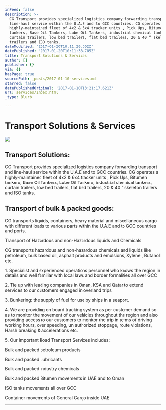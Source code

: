```yaml
---
inFeed: false
description: >-
  CG Transport provides specialized logistics company forwarding transport and
  line-haul service within the U.A.E and to GCC countries. CG operates a
  highly-maintained fleet of 4x2 & 6x4 tracker units , Pick Ups, Bitumen
  tankers, Base Oil Tankers, Lube Oil Tankers, industrial chemical tankers,
  curtain trailers, low bed trailers, flat bed trailers, 20 & 40 “ skeleton
  trailers and ISO tanks.
dateModified: '2017-01-20T10:11:28.302Z'
datePublished: '2017-01-20T10:11:33.785Z'
title: Transport Solutions & Services
author: []
publisher: {}
via: {}
hasPage: true
sourcePath: _posts/2017-01-10-services.md
starred: false
datePublishedOriginal: '2017-01-10T13:21:17.621Z'
url: services/index.html
_type: Blurb

---
```

# Transport Solutions & Services
![](https://the-grid-user-content.s3-us-west-2.amazonaws.com/cdc87de3-4531-4868-80f2-70eed87ef58d.jpg)

## Transport Solutions:

CG Transport provides specialized logistics company forwarding transport and line-haul service within the U.A.E and to GCC countries. CG operates a highly-maintained fleet of 4x2 & 6x4 tracker units , Pick Ups, Bitumen tankers, Base Oil Tankers, Lube Oil Tankers, industrial chemical tankers, curtain trailers, low bed trailers, flat bed trailers, 20 & 40 " skeleton trailers and ISO tanks.

## Transport of bulk & packed goods:

CG transports liquids, containers, heavy material and miscellaneous cargo with different loads to various parts within the U.A.E and to GCC countries and ports.

Transport of Hazardous and non-Hazardous liquids and Chemicals

CG transports hazardous and non-hazardous chemicals and liquids like petroleum, bulk based oil, asphalt products and emulsions, Xylene , Butanol etc.

1\. Specialist and experienced operations personnel who knows the region in details and well familiar with local laws and border formalities all over GCC

2\. Tie up with leading companies in Oman, KSA and Qatar to extend services to our customers engaged in overland trips

3\. Bunkering: the supply of fuel for use by ships in a seaport.

4\. We are providing on board tracking system as per customer demand so as to monitor the movement of our vehicles throughout the region and also providing access to our customers to monitor the trip in terms of driving working hours, over speeding, un authorized stoppage, route violations, Harsh breaking & accelerations etc.

5\. Our Important Road Transport Services includes:

Bulk and packed petroleum products

Bulk and packed Lubricants

Bulk and packed Industry chemicals

Bulk and packed Bitumen movements in UAE and to Oman

ISO tanks movements all over GCC

Container movements of General Cargo inside UAE

---